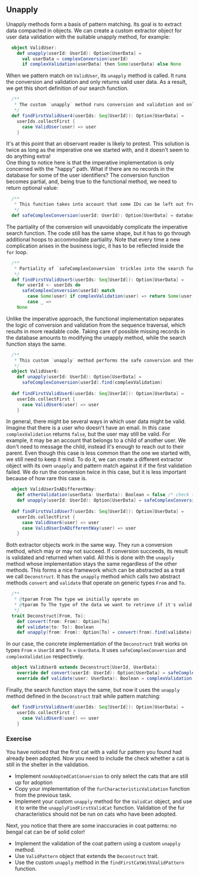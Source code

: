 ## Unapply

Unapply methods form a basis of pattern matching.
Its goal is to extract data compacted in objects.
We can create a custom extractor object for user data validation with the suitable unapply method, for example:

```scala 3
  object ValidUser:
    def unapply(userId: UserId): Option[UserData] =
      val userData = complexConversion(userId)
      if complexValidation(userData) then Some(userData) else None
```

When we pattern match on `ValidUser`, its `unapply` method is called.
It runs the conversion and validation and only returns valid user data.
As a result, we get this short definition of our search function.

```scala 3
  /**
   * The custom `unapply` method runs conversion and validation and only returns valid user data.
   */
  def findFirstValidUser4(userIds: Seq[UserId]): Option[UserData] =
    userIds.collectFirst {
      case ValidUser(user) => user
    }
```

It's at this point that an observant reader is likely to protest.
This solution is twice as long as the imperative one we started with, and it doesn't seem to do anything extra!  
One thing to notice here is that the imperative implementation is only concerned with the "happy" path.
What if there are no records in the database for some of the user identifiers?
The conversion function becomes partial, and, being true to the functional method, we need to return optional value:

```scala 3
  /** 
   * This function takes into account that some IDs can be left out from the database
   */
  def safeComplexConversion(userId: UserId): Option[UserData] = database.find(_.id == userId)
```

The partiality of the conversion will unavoidably complicate the imperative search function.
The code still has the same shape, but it has to go through additional hoops to accommodate partiality.
Note that every time a new complication arises in the business logic, it has to be reflected inside
the `for` loop.

```scala 3
  /**
   * Partiality of `safeComplexConversion` trickles into the search function. 
   */
  def findFirstValidUser5(userIds: Seq[UserId]): Option[UserData] =
    for userId <- userIds do
      safeComplexConversion(userId) match
        case Some(user) if complexValidation(user) => return Some(user)
        case _ =>
    None
```

Unlike the imperative approach, the functional implementation separates the logic of conversion and validation
from the sequence traversal, which results in more readable code.
Taking care of possible missing records in the database amounts to modifying the unapply method, while the
search function stays the same.

```scala 3
  /**
   * This custom `unapply` method performs the safe conversion and then validation.
   */
  object ValidUser6:
    def unapply(userId: UserId): Option[UserData] =
      safeComplexConversion(userId).find(complexValidation)
  
  def findFirstValidUser6(userIds: Seq[UserId]): Option[UserData] =
    userIds.collectFirst {
      case ValidUser6(user) => user
    }
```

In general, there might be several ways in which user data might be valid.
Imagine that there is a user who doesn't have an email.
In this case `complexValidation` returns `false`, but the user may still be valid.
For example, it may be an account that belongs to a child of another user.
We don't need to message the child, instead it's enough to reach out to their parent.
Even though this case is less common than the one we started with, we still need to keep it mind.
To do it, we can create a different extractor object with its own `unapply` and pattern match against it
if the first validation failed.
We do run the conversion twice in this case, but it is less important because of how rare this case is.

```scala 3
  object ValidUserInADifferentWay:
    def otherValidation(userData: UserData): Boolean = false /* check that it's a child user */
    def unapply(userId: UserId): Option[UserData] = safeComplexConversion(userId).find(otherValidation)
  
  def findFirstValidUser7(userIds: Seq[UserId]): Option[UserData] =
    userIds.collectFirst {
      case ValidUser6(user) => user
      case ValidUserInADifferentWay(user) => user
    }
```

Both extractor objects work in the same way.
They run a conversion method, which may or may not succeed.
If conversion succeeds, its result is validated and returned when valid.
All this is done with the `unapply` method whose implementation stays the same regardless of the other methods.
This forms a nice framework which can be abstracted as a trait we call `Deconstruct`.
It has the `unapply` method which calls two abstract methods `convert` and `validate` that operate on generic
types `From` and `To`.

```scala 3
  /**
   * @tparam From The type we initially operate on
   * @tparam To The type of the data we want to retrieve if it's valid
   */
  trait Deconstruct[From, To]:
    def convert(from: From): Option[To]
    def validate(to: To): Boolean
    def unapply(from: From): Option[To] = convert(from).find(validate)
```

In our case, the concrete implementation of the `Deconstruct` trait works on types `From` = `UserId` and
`To` = `UserData`.
It uses `safeComplexConversion` and `complexValidation` respectively.

```scala 3
  object ValidUser8 extends Deconstruct[UserId, UserData]:
    override def convert(userId: UserId): Option[UserData] = safeComplexConversion(userId)
    override def validate(user: UserData): Boolean = complexValidation(user)
```

Finally, the search function stays the same, but now it uses the `unapply` method defined in
the `Deconstruct` trait while pattern matching:

```scala 3
  def findFirstValidUser8(userIds: Seq[UserId]): Option[UserData] =
    userIds.collectFirst {
      case ValidUser8(user) => user
    }
```

### Exercise

You have noticed that the first cat with a valid fur pattern you found had already been adopted. 
Now you need to include the check whether a cat is still in the shelter in the validation. 

* Implement `nonAdoptedCatConversion` to only select the cats that are still up for adoption
* Copy your implementation of the `furCharacteristicValidation` function from the previous task. 
* Implement your custom `unapply` method for the `ValidCat` object, and use it to write the `unapplyFindFirstValidCat` function. Validation of the fur characteristics should not be run on cats who have been adopted. 

Next, you notice that there are some inaccuracies in coat patterns: no bengal cat can be of solid color! 

* Implement the validation of the coat pattern using a custom `unapply` method. 
* Use `ValidPattern` object that extends the `Deconstruct` trait.
* Use the custom `unapply` method in the `findFirstCatWithValidPattern` function. 

